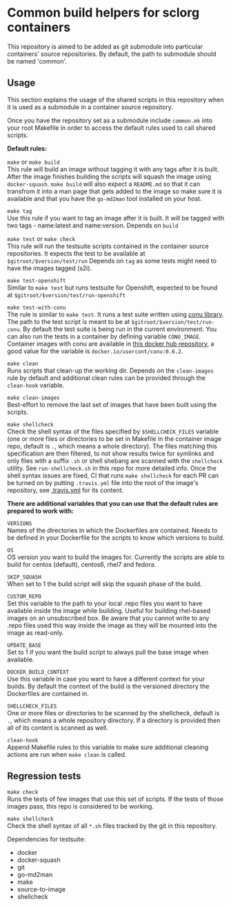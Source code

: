 Common build helpers for sclorg containers
==========================================

This repository is aimed to be added as git submodule into particular
containers' source repositories.  By default, the path to submodule should be
named 'common'.

Usage
-----

This section explains the usage of the shared scripts in this repository when
it is used as a submodule in a container source repository.

Once you have the repository set as a submodule include `common.mk` into your
root Makefile in order to access the default rules used to call shared scripts.

**Default rules:**

`make` or `make build`  
This rule will build an image without tagging it with any tags after it is built.
After the image finishes building the scripts will squash the image using `docker-squash`.
`make build` will also expect a `README.md` so that it can transfrom it into
a man page that gets added to the image so make sure it is available and that
you have the `go-md2man` tool installed on your host.


`make tag`  
Use this rule if you want to tag an image after it is built. It will be tagged with
two tags - name:latest and name:version.
Depends on `build`

`make test` or `make check`  
This rule will run the testsuite scripts contained in the container source repositories.
It expects the test to be available at `$gitroot/$version/test/run`
Depends on `tag` as some tests might need to have the images tagged (s2i).

`make test-openshift`  
Similar to `make test` but runs testsuite for Openshift, expected to be found at
`$gitroot/$version/test/run-openshift`

`make test-with-conu`  
The rule is similar to `make test`. It runs a test suite written using [conu
library](https://github.com/user-cont/conu). The path to the test script is
meant to be at `$gitroot/$version/test/run-conu`. By default the test suite is
being run in the current environment. You can also run the tests in a container
by defining variable `CONU_IMAGE`. Container images with conu are available in
[this docker hub repository](docker.io/usercont/conu:0.6.2), a good value for
the variable is `docker.io/usercont/conu:0.6.2`.

`make clean`  
Runs scripts that clean-up the working dir. Depends on the `clean-images` rule by default
and additional clean rules can be provided through the `clean-hook` variable.

`make clean-images`  
Best-effort to remove the last set of images that have been built using the scripts.

`make shellcheck`  
Check the shell syntax of the files specified by `$SHELLCHECK_FILES` variable (one or more
files or directories to be set in Makefile in the container image repo, default is `.`, which
means a whole directory). The files matching this specification are then filtered, to not show
results twice for symlinks and only files with a suffix `.sh` or shell shebang are scanned
with the `shellcheck` utility. See `run-shellcheck.sh` in this repo for more detailed info.
Once the shell syntax issues are fixed, CI that runs `make shellcheck` for each PR can be
turned on by putting `.travis.yml` file into the root of the image's repository, see
[.travis.yml](https://github.com/sclorg/container-common-scripts/blob/master/.travis.yml)
for its content.

**There are additional variables that you can use that the default rules are prepared to
work with:**

`VERSIONS`  
Names of the directories in which the Dockerfiles are contained. Needs to be defined in your
Dockerfile for the scripts to know which versions to build.

`OS`  
OS version you want to build the images for. Currently the scripts are able to build for
centos (default), centos6, rhel7 and fedora.

`SKIP_SQUASH`  
When set to 1 the build script will skip the squash phase of the build.

`CUSTOM_REPO`  
Set this variable to the path to your local .repo files you want to have available inside
the image while building. Useful for building rhel-based images on an unsubscribed box.
Be aware that you cannot write to any .repo files used this way inside the image as they
will be mounted into the image as read-only.

`UPDATE_BASE`  
Set to 1 if you want the build script to always pull the base image when available.

`DOCKER_BUILD_CONTEXT`  
Use this variable in case you want to have a different context for your builds. By default
the context of the build is the versioned directory the Dockerfiles are contained in.

`SHELLCHECK_FILES`  
One or more files or directories to be scanned by the shellcheck, default is `.`, which
means a whole repository directory. If a directory is provided then all of its content is scanned as well.

`clean-hook`  
Append Makefile rules to this variable to make sure additional cleaning actions are run
when `make clean` is called.

Regression tests
----------------

`make check`  
Runs the tests of few images that use this set of scripts. If the tests of those
images pass, this repo is considered to be working.

`make shellcheck`  
Check the shell syntax of all `*.sh` files tracked by the git in this repository.

Dependencies for testsuite:

- docker
- docker-squash
- git
- go-md2man
- make
- source-to-image
- shellcheck
